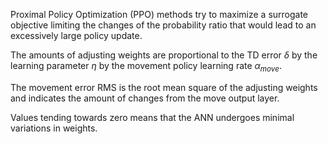 Proximal Policy Optimization (PPO)
methods try to maximize a surrogate objective limiting the changes of the probability ratio that would lead to an excessively large policy update.

The amounts of adjusting weights are proportional to the TD error $\delta$ by the learning parameter $\eta$ by the movement policy learning rate $\alpha_{move}$.

The movement error RMS is the root mean square of the adjusting weights and indicates the amount of changes from the move output layer.

Values tending towards zero means that the ANN undergoes minimal variations in weights.